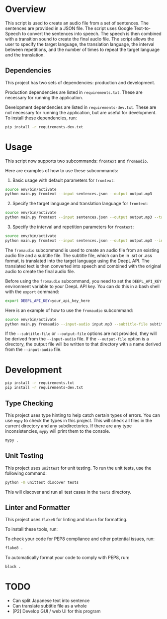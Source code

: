 # Overview

This script is used to create an audio file from a set of sentences. The sentences are provided in a JSON file. The script uses Google Text-to-Speech to convert the sentences into speech. The speech is then combined with a transition sound to create the final audio file. The script allows the user to specify the target language, the translation language, the interval between repetitions, and the number of times to repeat the target language and the translation.

## Dependencies

This project has two sets of dependencies: production and development.

Production dependencies are listed in `requirements.txt`. These are necessary for running the application.

Development dependencies are listed in `requirements-dev.txt`. These are not necessary for running the application, but are useful for development. To install these dependencies, run:

```bash
pip install -r requirements-dev.txt
```

# Usage

This script now supports two subcommands: `fromtext` and `fromaudio`.

Here are examples of how to use these subcommands:

1. Basic usage with default parameters for `fromtext`:

```bash
source env/bin/activate
python main.py fromtext --input sentences.json --output output.mp3
```

2. Specify the target language and translation language for `fromtext`:

```bash
source env/bin/activate
python main.py fromtext --input sentences.json --output output.mp3 --target-lang ja --tr-lang en
```

3. Specify the interval and repetition parameters for `fromtext`:

```bash
source env/bin/activate
python main.py fromtext --input sentences.json --output output.mp3 --interval 2000 --target-repeat 2 --translation-repeat 2
```

The `fromaudio` subcommand is used to create an audio file from an existing audio file and a subtitle file. The subtitle file, which can be in .srt or .ass format, is translated into the target language using the DeepL API. The translated text is then converted into speech and combined with the original audio to create the final audio file.

Before using the `fromaudio` subcommand, you need to set the `DEEPL_API_KEY` environment variable to your DeepL API key. You can do this in a bash shell with the `export` command:

```bash
export DEEPL_API_KEY=your_api_key_here
```

Here is an example of how to use the `fromaudio` subcommand:

```bash
source env/bin/activate
python main.py fromaudio --input-audio input.mp3 --subtitle-file subtitles.srt --output-file output.mp3 --transition-sound ding.mp3 --repeat-count 2 --tr-lang en
```

If the `--subtitle-file` or `--output-file` options are not provided, they will be derived from the `--input-audio` file. If the `--output-file` option is a directory, the output file will be written to that directory with a name derived from the `--input-audio` file.

# Development

```bash
pip install -r requirements.txt
pip install -r requirements-dev.txt
```

## Type Checking

This project uses type hinting to help catch certain types of errors. You can use `mypy` to check the types in this project. This will check all files in the current directory and any subdirectories. If there are any type inconsistencies, `mypy` will print them to the console.

```bash
mypy .
```

## Unit Testing

This project uses `unittest` for unit testing. To run the unit tests, use the following command:

```bash
python -m unittest discover tests
```

This will discover and run all test cases in the `tests` directory.

## Linter and Formatter

This project uses `flake8` for linting and `black` for formatting.

To install these tools, run:

To check your code for PEP8 compliance and other potential issues, run:

```bash
flake8 .
```

To automatically format your code to comply with PEP8, run:

```bash
black .
```

# TODO

- Can split Japanese text into sentence
- Can translate subtitle file as a whole
- [P2] Develop GUI / web UI for this program
